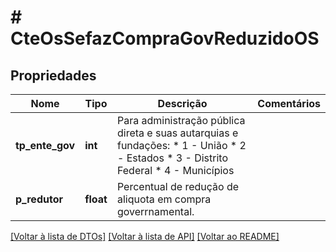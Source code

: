 # # CteOsSefazCompraGovReduzidoOS

## Propriedades

Nome | Tipo | Descrição | Comentários
------------ | ------------- | ------------- | -------------
**tp_ente_gov** | **int** | Para administração pública direta e suas autarquias e fundações:  * 1 - União  * 2 - Estados  * 3 - Distrito Federal  * 4 - Municípios |
**p_redutor** | **float** | Percentual de redução de aliquota em compra goverrnamental. |

[[Voltar à lista de DTOs]](../../README.md#models) [[Voltar à lista de API]](../../README.md#endpoints) [[Voltar ao README]](../../README.md)
